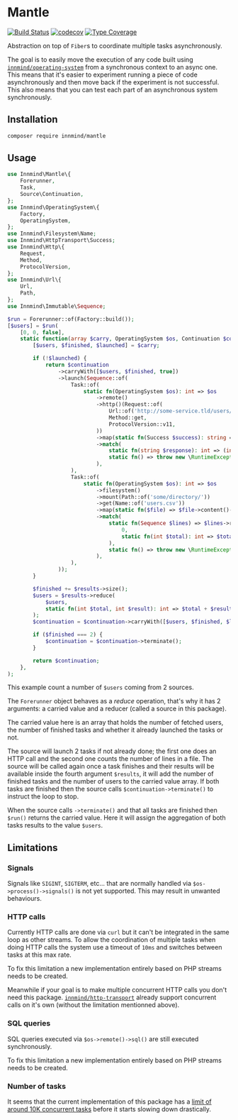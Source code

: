 # Mantle

[![Build Status](https://github.com/innmind/mantle/workflows/CI/badge.svg?branch=master)](https://github.com/innmind/mantle/actions?query=workflow%3ACI)
[![codecov](https://codecov.io/gh/innmind/mantle/branch/develop/graph/badge.svg)](https://codecov.io/gh/innmind/mantle)
[![Type Coverage](https://shepherd.dev/github/innmind/mantle/coverage.svg)](https://shepherd.dev/github/innmind/mantle)

Abstraction on top of `Fiber`s to coordinate multiple tasks asynchronously.

The goal is to easily move the execution of any code built using [`innmind/operating-system`](https://packagist.org/packages/innmind/operating-system) from a synchronous context to an async one. This means that it's easier to experiment running a piece of code asynchronously and then move back if the experiment is not successful. This also means that you can test each part of an asynchronous system synchronously.

## Installation

```sh
composer require innmind/mantle
```

## Usage

```php
use Innmind\Mantle\{
    Forerunner,
    Task,
    Source\Continuation,
};
use Innmind\OperatingSystem\{
    Factory,
    OperatingSystem,
};
use Innmind\Filesystem\Name;
use Innmind\HttpTransport\Success;
use Innmind\Http\{
    Request,
    Method,
    ProtocolVersion,
};
use Innmind\Url\{
    Url,
    Path,
};
use Innmind\Immutable\Sequence;

$run = Forerunner::of(Factory::build());
[$users] = $run(
    [0, 0, false],
    static function(array $carry, OperatingSystem $os, Continuation $continuation, Sequence $results): Continuation {
        [$users, $finished, $launched] = $carry;

        if (!$launched) {
            return $continuation
                ->carryWith([$users, $finished, true])
                ->launch(Sequence::of(
                    Task::of(
                        static fn(OperatingSystem $os): int => $os
                            ->remote()
                            ->http()(Request::of(
                                Url::of('http://some-service.tld/users/count'),
                                Method::get,
                                ProtocolVersion::v11,
                            ))
                            ->map(static fn(Success $success): string => $success->response()->body()->toString())
                            ->match(
                                static fn(string $response): int => (int) $response,
                                static fn() => throw new \RuntimeException('Failed to count the users'),
                            ),
                    ),
                    Task::of(
                        static fn(OperatingSystem $os): int => $os
                            ->filesystem()
                            ->mount(Path::of('some/directory/'))
                            ->get(Name::of('users.csv'))
                            ->map(static fn($file) => $file->content()->lines())
                            ->match(
                                static fn(Sequence $lines) => $lines->reduce(
                                    0,
                                    static fn(int $total): int => $total + 1,
                                ),
                                static fn() => throw new \RuntimeException('Users file not found'),
                            ),
                    ),
                ));
        }

        $finished += $results->size();
        $users = $results->reduce(
            $users,
            static fn(int $total, int $result): int => $total + $result,
        );
        $continuation = $continuation->carryWith([$users, $finished, $launched]);

        if ($finished === 2) {
            $continuation = $continuation->terminate();
        }

        return $continuation;
    },
);
```

This example count a number of `$users` coming from 2 sources.

The `Forerunner` object behaves as a _reduce_ operation, that's why it has 2 arguments: a carried value and a reducer (called a source in this package).

The carried value here is an array that holds the number of fetched users, the number of finished tasks and whether it already launched the tasks or not.

The source will launch 2 tasks if not already done; the first one does an HTTP call and the second one counts the number of lines in a file. The source will be called again once a task finishes and their results will be available inside the fourth argument `$results`, it will add the number of finished tasks and the number of users to the carried value array. If both tasks are finished then the source calls `$continuation->terminate()` to instruct the loop to stop.

When the source calls `->terminate()` and that all tasks are finished then `$run()` returns the carried value. Here it will assign the aggregation of both tasks results to the value `$users`.

## Limitations

### Signals

Signals like `SIGINT`, `SIGTERM`, etc... that are normally handled via `$os->process()->signals()` is not yet supported. This may result in unwanted behaviours.

### HTTP calls

Currently HTTP calls are done via `curl` but it can't be integrated in the same loop as other streams. To allow the coordination of multiple tasks when doing HTTP calls the system use a timeout of `10ms` and switches between tasks at this max rate.

To fix this limitation a new implementation entirely based on PHP streams needs to be created.

Meanwhile if your goal is to make multiple concurrent HTTP calls you don't need this package. [`innmind/http-transport`](https://packagist.org/packages/innmind/http-transport) already support concurrent calls on it's own (without the limitation mentionned above).

### SQL queries

SQL queries executed via `$os->remote()->sql()` are still executed synchronously.

To fix this limitation a new implementation entirely based on PHP streams needs to be created.

### Number of tasks

It seems that the current implementation of this package has a [limit of around 10K concurrent tasks](https://twitter.com/baptouuuu/status/1720092619496378741) before it starts slowing down drastically.
